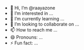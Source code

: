 - 👋 Hi, I’m @raayazone
- 👀 I’m interested in ...
- 🌱 I’m currently learning ...
- 💞️ I’m looking to collaborate on ...
- 📫 How to reach me ...
- 😄 Pronouns: ...
- ⚡ Fun fact: ...

<!---
raayazone/raayazone is a ✨ special ✨ repository because its `README.md` (this file) appears on your GitHub profile.
You can click the Preview link to take a look at your changes.
--->
